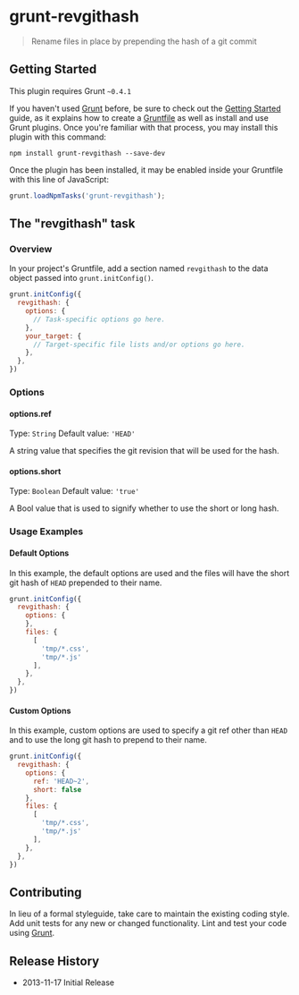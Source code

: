 # grunt-revgithash

> Rename files in place by prepending the hash of a git commit

## Getting Started
This plugin requires Grunt `~0.4.1`

If you haven't used [Grunt](http://gruntjs.com/) before, be sure to check out the [Getting Started](http://gruntjs.com/getting-started) guide, as it explains how to create a [Gruntfile](http://gruntjs.com/sample-gruntfile) as well as install and use Grunt plugins. Once you're familiar with that process, you may install this plugin with this command:

```shell
npm install grunt-revgithash --save-dev
```

Once the plugin has been installed, it may be enabled inside your Gruntfile with this line of JavaScript:

```js
grunt.loadNpmTasks('grunt-revgithash');
```

## The "revgithash" task

### Overview
In your project's Gruntfile, add a section named `revgithash` to the data object passed into `grunt.initConfig()`.

```js
grunt.initConfig({
  revgithash: {
    options: {
      // Task-specific options go here.
    },
    your_target: {
      // Target-specific file lists and/or options go here.
    },
  },
})
```

### Options

#### options.ref
Type: `String`
Default value: `'HEAD'`

A string value that specifies the git revision that will be used for the hash.

#### options.short
Type: `Boolean`
Default value: `'true'`

A Bool value that is used to signify whether to use the short or long hash.

### Usage Examples

#### Default Options
In this example, the default options are used and the files will have the short git hash of `HEAD` prepended to their name.

```js
grunt.initConfig({
  revgithash: {
    options: {
    },
    files: {
      [
        'tmp/*.css',
        'tmp/*.js'
      ],
    },
  },
})
```

#### Custom Options
In this example, custom options are used to specify a git ref other than `HEAD` and to use the long git hash to prepend to their name.

```js
grunt.initConfig({
  revgithash: {
    options: {
      ref: 'HEAD~2',
      short: false
    },
    files: {
      [
        'tmp/*.css',
        'tmp/*.js'
      ],
    },
  },
})
```

## Contributing
In lieu of a formal styleguide, take care to maintain the existing coding style. Add unit tests for any new or changed functionality. Lint and test your code using [Grunt](http://gruntjs.com/).

## Release History

* 2013-11-17 Initial Release
